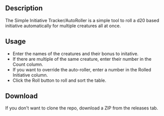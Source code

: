 ## Description
The Simple Initiative Tracker/AutoRoller is a simple tool to roll a d20 based initiative automatically for multiple creatures all at once. 

## Usage
- Enter the names of the creatures and their bonus to initative.
- If there are multiple of the same creature, enter their number in the Count column.
- If you want to override the auto-roller, enter a number in the Rolled Initiative column.
- Click the Roll button to roll and sort the table.

## Download
If you don't want to clone the repo, download a ZIP from the releases tab.
